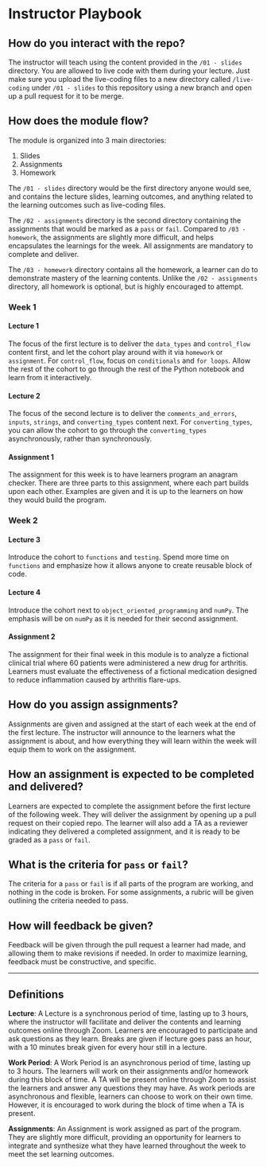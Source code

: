 # Instructor Playbook

## How do you interact with the repo?
The instructor will teach using the content provided in the `/01 - slides` directory. You are allowed to live code with them during your lecture. Just make sure you upload the live-coding files to a new directory called `/live-coding` under `/01 - slides` to this repository using a new branch and open up a pull request for it to be merge.

## How does the module flow?
The module is organized into 3 main directories:
1. Slides
2. Assignments
3. Homework

The `/01 - slides` directory would be the first directory anyone would see, and contains the lecture slides, learning outcomes, and anything related to the learning outcomes such as live-coding files.

The `/02 - assignments` directory is the second directory containing the assignments that would be marked as a `pass` or `fail`. Compared to `/03 - homework`, the assignments are slightly more difficult, and helps encapsulates the learnings for the week. All assignments are mandatory to complete and deliver.

The `/03 - homework` directory contains all the homework, a learner can do to demonstrate mastery of the learning contents. Unlike the `/02 - assignments` directory, all homework is optional, but is highly encouraged to attempt.

### Week 1

#### Lecture 1
The focus of the first lecture is to deliver the `data_types` and `control_flow` content first, and let the cohort play around with it via `homework` or `assignment`. For `control_flow`, focus on `conditionals` and `for loops`. Allow the rest of the cohort to go through the rest of the Python notebook and learn from it interactively.

#### Lecture 2
The focus of the second lecture is to deliver the `comments_and_errors`, `inputs`, `strings`, and `converting_types` content next. For `converting_types`, you can allow the cohort to go through the `converting_types` asynchronously, rather than synchronously.

#### Assignment 1
The assignment for this week is to have learners program an anagram checker. There are three parts to this assignment, where each part builds upon each other. Examples are given and it is up to the learners on how they would build the program.

### Week 2

#### Lecture 3
Introduce the cohort to `functions` and `testing`. Spend more time on `functions` and emphasize how it allows anyone to create reusable block of code.

#### Lecture 4
Introduce the cohort next to `object_oriented_programming` and `numPy`. The emphasis will be on `numPy` as it is needed for their second assignment.

#### Assignment 2
The assignment for their final week in this module is to analyze a fictional clinical trial where 60 patients were administered a new drug for arthritis. Learners must evaluate the effectiveness of a fictional medication designed to reduce inflammation caused by arthritis flare-ups.

## How do you assign assignments?
Assignments are given and assigned at the start of each week at the end of the first lecture. The instructor will announce to the learners what the assignment is about, and how everything they will learn within the week will equip them to work on the assignment.

## How an assignment is expected to be completed and delivered?
Learners are expected to complete the assignment before the first lecture of the following week. They will deliver the assignment by opening up a pull request on their copied repo. The learner will also add a TA as a reviewer indicating they delivered a completed assignment, and it is ready to be graded as a `pass` or `fail`.

## What is the criteria for `pass` or `fail`?
The criteria for a `pass` or `fail` is if all parts of the program are working, and nothing in the code is broken. For some assignments, a rubric will be given outlining the criteria needed to pass.

## How will feedback be given?
Feedback will be given through the pull request a learner had made, and allowing them to make revisions if needed. In order to maximize learning, feedback must be constructive, and specific.

<hr>

## Definitions
**Lecture**: A Lecture is a synchronous period of time, lasting up to 3 hours, where the instructor will facilitate and deliver the contents and learning outcomes online through Zoom. Learners are encouraged to participate and ask questions as they learn. Breaks are given if lecture goes pass an hour, with a 10 minutes break given for every hour still in a lecture.

**Work Period**: A Work Period is an asynchronous period of time, lasting up to 3 hours. The learners will work on their assignments and/or homework during this block of time. A TA will be present online through Zoom to assist the learners and answer any questions they may have. As work periods are asynchronous and flexible, learners can choose to work on their own time. However, it is encouraged to work during the block of time when a TA is present.

**Assignments**: An Assignment is work assigned as part of the program. They are slightly more difficult, providing an opportunity for learners to integrate and synthesize what they have learned throughout the week to meet the set learning outcomes.
